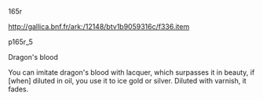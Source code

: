 165r

http://gallica.bnf.fr/ark:/12148/btv1b9059316c/f336.item



p165r_5

 

Dragon's blood

You can imitate dragon's blood with lacquer, which surpasses it in beauty, if [when] diluted in oil, you use it to ice gold or silver. Diluted with varnish, it fades.


























 



